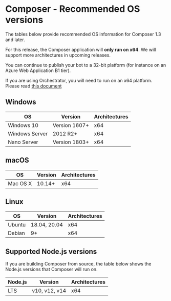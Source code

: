 # Composer - Recommended OS versions

The tables below provide recommended OS information for Composer 1.3 and later.

For this release, the Composer application will **only run on x64**. We will support more architectures in upcoming releases.

You can continue to publish your bot to a 32-bit platform (for instance on an Azure Web Application B1 tier).

If you are using Orchestrator, you will need to run on an x64 platform. Please read [this document](preview%20features/orchestrator.md)

## Windows

OS                | Version            | Architectures
------------------|--------------------|---------------
Windows 10        | Version 1607+      | x64
Windows Server    | 2012 R2+           | x64
Nano Server       | Version 1803+      | x64


## macOS

OS                | Version            | Architectures
------------------|--------------------|---------------
Mac OS X          | 10.14+             | x64


## Linux

OS                | Version            | Architectures
------------------|--------------------|---------------
Ubuntu            | 18.04, 20.04       | x64
Debian            | 9+                 | x64


## Supported Node.js versions

If you are building Composer from source, the table below shows the Node.js versions that Composer will run on.

Node.js |         Version            | Architectures
--------|----------------------------|---------------
LTS     | v10, v12, v14              | x64

